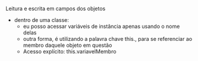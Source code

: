 Leitura e escrita em campos dos objetos

- dentro de uma classe:
    - eu posso acessar variáveis de instância apenas usando o nome delas
    - outra forma, é utilizando a palavra chave this., para se referenciar ao membro daquele objeto em questão
    - Acesso explícito: this.variavelMembro
